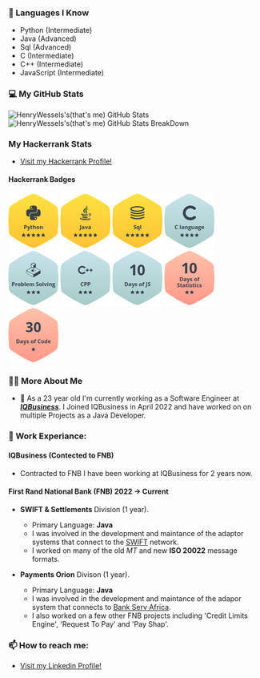 ### 📖 Languages I Know
- Python (Intermediate)
- Java (Advanced)
- Sql (Advanced)
- C (Intermediate)
- C++ (Intermediate)
- JavaScript (Intermediate)
<!-- Rankings: (Advanced), (Intermediate), (Beginer) -->

### 💻 My GitHub Stats
![HenryWessels's(that's me) GitHub Stats](https://github-readme-stats.vercel.app/api?username=henryWessels&hide_title=false&hide_border=false&show_icons=true&include_all_commits=true&count_private=true&line_height=20&theme=great-gatsby)![HenryWessels's(that's me) GitHub Stats BreakDown](https://github-readme-stats.vercel.app/api/top-langs/?username=HenryWessels&hide_title=false&hide_border=false&layout=compact&langs_count=10&&theme=great-gatsby&count_private=true&custom_title=My%20all%20time%20Most%20Used%20Languages)


### My Hackerrank Stats
  - [Visit my Hackerrank Profile!](https://www.hackerrank.com/henryswessels001)
#### Hackerrank Badges
 ![Python 5 star](https://github.com/GingerNinja2962/HackerRank/blob/main/Badges/Python/Python_5_star.png)
 ![Java 5 star](https://github.com/GingerNinja2962/HackerRank/blob/main/Badges/Java/Java_5_star.png)
 ![SQL 5 star](https://github.com/GingerNinja2962/HackerRank/blob/main/Badges/Sql/Sql_5_star.png)
 ![C 4 star](https://github.com/GingerNinja2962/HackerRank/blob/main/Badges/C/C_4_star.png)
 ![Problem Solving 3 star](https://github.com/GingerNinja2962/HackerRank/blob/main/Badges/Problem_Solving/Problem_Solving_3_star.png)
 ![Cpp 3 star](https://github.com/GingerNinja2962/HackerRank/blob/main/Badges/Cpp/Cpp_3_star.png)
 ![10 days of javascript 3 star](https://github.com/GingerNinja2962/HackerRank/blob/main/Badges/10_days_of_javascript/10_days_of_javascript_3_star.png)
 ![10 days of statistics 2 star](https://github.com/GingerNinja2962/HackerRank/blob/main/Badges/10_days_of_statistics/10_days_of_statistics_2_star.png)
 ![30 days of code 1 star](https://github.com/GingerNinja2962/HackerRank/blob/main/Badges/30_days_of_code/30_days_of_code_1_star.png)

### 👨‍🎓 More About Me

- 🌱 As a 23 year old I'm currently working as a Software Engineer at ***[IQBusiness](https://iqbusiness.net/)***. I Joined IQBusiness in April 2022 and have worked on on multiple Projects as a Java Developer.

### 💼 Work Experiance:

#### IQBusiness (Contected to FNB)
- Contracted to FNB I have been working at IQBusiness for 2 years now.

#### First Rand National Bank (FNB) 2022 -> Current
- **SWIFT & Settlements** Division (1 year).
  - Primary Language: **Java**
  - I was involved in the development and maintance of the adaptor systems that connect to the [SWIFT](https://www.swift.com/) network.
  - I worked on many of the old _MT_ and new **ISO 20022** message formats.

- **Payments Orion** Divison (1 year).
  - Primary Language: **Java**
  - I was involved in the development and maintance of the adapor system that connects to [Bank Serv Africa](https://www.bankservafrica.com/website/).
  - I also worked on a few other FNB projects including 'Credit Limits Engine', 'Request To Pay' and 'Pay Shap'.

### 📫 How to reach me:
  - [Visit my Linkedin Profile!](https://www.linkedin.com/in/henry-wessels-1606921ba)
